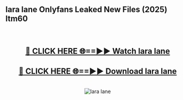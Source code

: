 <h2>lara lane Onlyfans Leaked New Files (2025) ltm60</h2>
<br>
<div align="center">
<h2><a href="https://mediafiles.top/lara_lane&ref=git" rel="nofollow">🔴 CLICK HERE 🌐==►► Watch lara lane</a></h2>
<h2><a href="https://mediafiles.top/lara_lane&ref=git" rel="nofollow">🔴 CLICK HERE 🌐==►► Download lara lane</a></h2>
<br>
<a href="https://mediafiles.top/lara_lane&ref=git" rel="nofollow" data-target="animated-image.originalLink"><img src="https://i.ibb.co.com/xMMVF88/686577567.gif" alt="lara lane" style="max-width: 100%; display: inline-block;" data-target="animated-image.originalImage"></a>
</div>
<br>
<br>